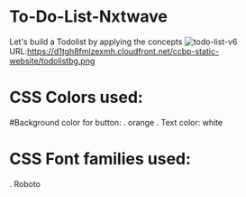 # To-Do-List-Nxtwave
Let's build a Todolist by applying the concepts 
![todo-list-v6](https://github.com/user-attachments/assets/1b33bcc9-2488-45f8-b8f2-ecff807a94c3)
URL:https://d1tgh8fmlzexmh.cloudfront.net/ccbp-static-website/todolistbg.png
# CSS Colors used:
#Background color for button:
. orange
. Text color: white
# CSS Font families used:
. Roboto
